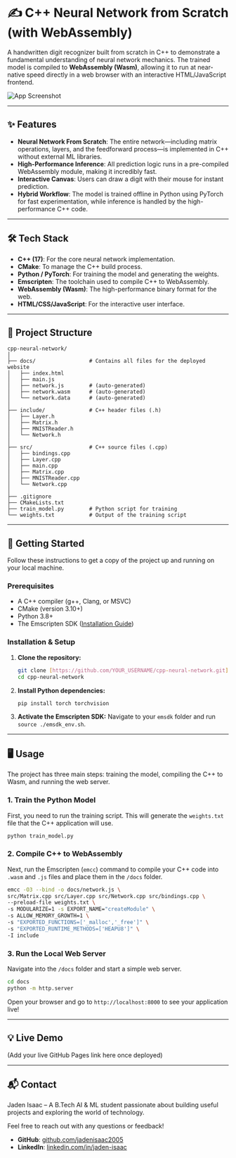 # ✍️ C++ Neural Network from Scratch (with WebAssembly)

A handwritten digit recognizer built from scratch in C++ to demonstrate a fundamental understanding of neural network mechanics. The trained model is compiled to **WebAssembly (Wasm)**, allowing it to run at near-native speed directly in a web browser with an interactive HTML/JavaScript frontend.

![App Screenshot](https://i.postimg.cc/xTpxTyj1/Screenshot-2025-07-29-at-12-44-10-PM.png)

---

## ✨ Features

- **Neural Network From Scratch**: The entire network—including matrix operations, layers, and the feedforward process—is implemented in C++ without external ML libraries.
- **High-Performance Inference**: All prediction logic runs in a pre-compiled WebAssembly module, making it incredibly fast.
- **Interactive Canvas**: Users can draw a digit with their mouse for instant prediction.
- **Hybrid Workflow**: The model is trained offline in Python using PyTorch for fast experimentation, while inference is handled by the high-performance C++ code.

---

## 🛠️ Tech Stack

- **C++ (17)**: For the core neural network implementation.
- **CMake**: To manage the C++ build process.
- **Python / PyTorch**: For training the model and generating the weights.
- **Emscripten**: The toolchain used to compile C++ to WebAssembly.
- **WebAssembly (Wasm)**: The high-performance binary format for the web.
- **HTML/CSS/JavaScript**: For the interactive user interface.

---

## 📂 Project Structure
```
cpp-neural-network/
│
├── docs/                 # Contains all files for the deployed website
│   ├── index.html
│   ├── main.js
│   ├── network.js        # (auto-generated)
│   ├── network.wasm      # (auto-generated)
│   └── network.data      # (auto-generated)
│
├── include/              # C++ header files (.h)
│   ├── Layer.h
│   ├── Matrix.h
│   ├── MNISTReader.h
│   └── Network.h
│
├── src/                  # C++ source files (.cpp)
│   ├── bindings.cpp
│   ├── Layer.cpp
│   ├── main.cpp
│   ├── Matrix.cpp
│   ├── MNISTReader.cpp
│   └── Network.cpp
│
├── .gitignore
├── CMakeLists.txt
├── train_model.py        # Python script for training
└── weights.txt           # Output of the training script

```
---

## 🚀 Getting Started

Follow these instructions to get a copy of the project up and running on your local machine.

### Prerequisites

- A C++ compiler (g++, Clang, or MSVC)
- CMake (version 3.10+)
- Python 3.8+
- The Emscripten SDK ([Installation Guide](https://emscripten.org/docs/getting_started/downloads.html))

### Installation & Setup

1.  **Clone the repository:**
    ```bash
    git clone [https://github.com/YOUR_USERNAME/cpp-neural-network.git](https://github.com/jadenisaac2005/cpp-neural-network.git)
    cd cpp-neural-network
    ```
2.  **Install Python dependencies:**
    ```bash
    pip install torch torchvision
    ```
3.  **Activate the Emscripten SDK:**
    Navigate to your `emsdk` folder and run `source ./emsdk_env.sh`.

---

## 🖥️ Usage

The project has three main steps: training the model, compiling the C++ to Wasm, and running the web server.

### 1. Train the Python Model

First, you need to run the training script. This will generate the `weights.txt` file that the C++ application will use.

```bash
python train_model.py
```

### 2. Compile C++ to WebAssembly

Next, run the Emscripten (`emcc`) command to compile your C++ code into `.wasm` and `.js` files and place them in the `/docs` folder.

```Bash
emcc -O3 --bind -o docs/network.js \
src/Matrix.cpp src/Layer.cpp src/Network.cpp src/bindings.cpp \
--preload-file weights.txt \
-s MODULARIZE=1 -s EXPORT_NAME="createModule" \
-s ALLOW_MEMORY_GROWTH=1 \
-s "EXPORTED_FUNCTIONS=['_malloc','_free']" \
-s "EXPORTED_RUNTIME_METHODS=['HEAPU8']" \
-I include
```

### 3. Run the Local Web Server

Navigate into the `/docs` folder and start a simple web server.

```Bash
cd docs
python -m http.server
```

Open your browser and go to `http://localhost:8000` to see your application live!

---

## 💡 Live Demo
(Add your live GitHub Pages link here once deployed)

---

## 📬 Contact

Jaden Isaac – A B.Tech AI & ML student passionate about building useful projects and exploring the world of technology.

Feel free to reach out with any questions or feedback!

- **GitHub**: [github.com/jadenisaac2005](https://github.com/jadenisaac2005)
- **LinkedIn**: [linkedin.com/in/jaden-isaac](https://linkedin.com/in/jaden-isaac)
